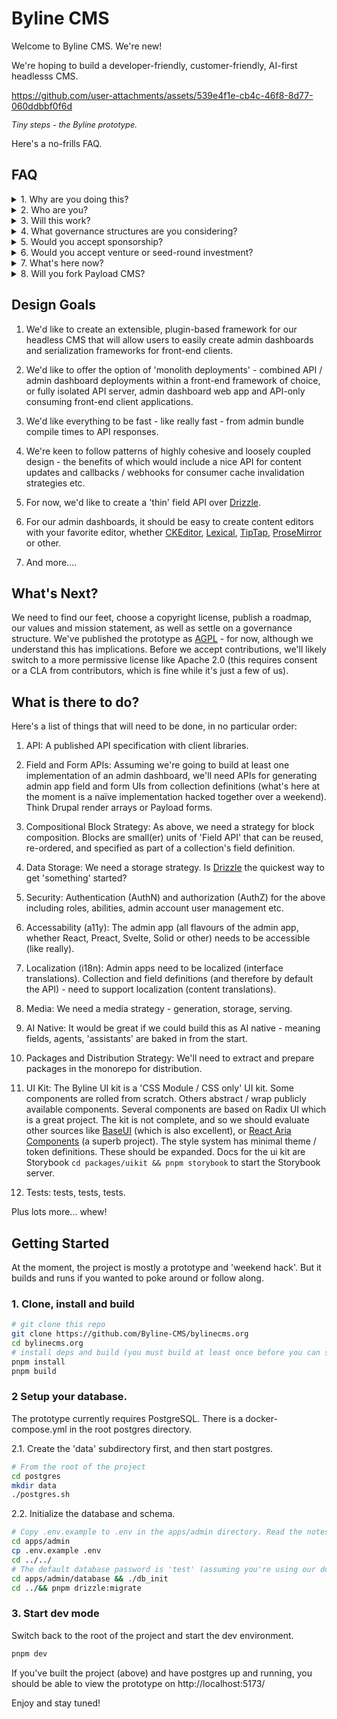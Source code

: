 # Byline CMS

Welcome to Byline CMS. We're new!

We're hoping to build a developer-friendly, customer-friendly, AI-first headlesss CMS.


https://github.com/user-attachments/assets/539e4f1e-cb4c-46f8-8d77-060ddbbf0f6d
<p style="font-size: 0.8rem;"><em>Tiny steps - the Byline prototype.</em></p>

Here's a no-frills FAQ.

## FAQ

<details>
<summary>1. Why are you doing this?</summary>
The initial maintainers of this project are also users of Payload CMS - which is a great project, with a few caveats and one recent development. One caveat is that as of version 3.0 Payload CMS has become a technically complex project, in particular after its integration with Next.js (we like Next.js, but are not sure about Payload's integration). More importantly, Payload CMS was just acquired by Figma. And so we felt there would be no harm (and maybe even some fun) in exploring an alternative while we try to understand more about what this means for the future of Payload.
</details>

<details>
<summary>2. Who are you?</summary>
Pretty much nobody - at least not within the 'influence sphere'. We're a couple of developers at an agency based in South East Asia - but we're also pretty sure you've never heard of us.
</details>

<details>
<summary>3. Will this work?</summary>
We have no idea.
</details>


<details>
<summary>4. What governance structures are you considering? </summary> 
We really like the governance structure of the [Fastify project](https://github.com/fastify/.github/blob/main/GOVERNANCE.md). We're going to look for advice over the coming days and weeks and try to find a governance structure that reflects our hopes and values.
</details>

<details>
<summary>5. Would you accept sponsorship?</summary>
Yes!
</details>

<details>
<summary>6. Would you accept venture or seed-round investment?</summary>
Probably not. We'd need to understand more, and we're just finding our way. What we feel quite strongly about however, is that community contributions should remain in the community, and not become part of an 'enterprise' or 'pay-walled' solution that the general community no longer has access to.
</details>

<details>
<summary>7. What's here now?</summary>
Not much: The embryo of a 'proof of concept' CMS - but there will be more soon.
</details>

<details>
<summary>8. Will you fork Payload CMS?</summary>
Absolutely not. There would be no point in taking on the complexity of Payload when it's the complexity of the project itself we'd like to avoid. 
</details>

## Design Goals
1. We'd like to create an extensible, plugin-based framework for our headless CMS that will allow users to easily create admin dashboards and serialization frameworks for front-end clients.
   
3. We'd like to offer the option of 'monolith deployments' - combined API / admin dashboard deployments within a front-end framework of choice, or fully isolated API server, admin dashboard web app and API-only consuming front-end client applications.

4. We'd like everything to be fast - like really fast - from admin bundle compile times to API responses.
   
5. We're keen to follow patterns of highly cohesive and loosely coupled design - the benefits of which would include a nice API for content updates and callbacks / webhooks for consumer cache invalidation strategies etc.

6. For now, we'd like to create a 'thin' field API over [Drizzle](https://orm.drizzle.team/).

7. For our admin dashboards, it should be easy to create content editors with your favorite editor, whether [CKEditor](https://ckeditor.com/), [Lexical](https://lexical.dev/), [TipTap](https://tiptap.dev/), [ProseMirror](https://prosemirror.net/) or other.

8. And more....

## What's Next?
We need to find our feet, choose a copyright license, publish a roadmap, our values and mission statement, as well as settle on a governance structure. We've published the prototype as [AGPL](https://www.gnu.org/licenses/agpl-3.0.en.html) - for now, although we understand this has implications. Before we accept contributions, we'll likely switch to a more permissive license like Apache 2.0 (this requires consent or a CLA from contributors, which is fine while it's just a few of us).

## What is there to do?

Here's a list of things that will need to be done, in no particular order:

1. API: A published API specification with client libraries.

1. Field and Form APIs: Assuming we're going to build at least one implementation of an admin dashboard, we'll need APIs for generating admin app field and form UIs from collection definitions (what's here at the moment is a naïve implementation hacked together over a weekend). Think Drupal render arrays or Payload forms.

1. Compositional Block Strategy: As above, we need a strategy for block composition. Blocks are small(er) units of 'Field API' that can be reused, re-ordered, and specified as part of a collection's field definition.

1. Data Storage: We need a storage strategy. Is [Drizzle](https://orm.drizzle.team/) the quickest way to get 'something' started? 

1. Security: Authentication (AuthN) and authorization (AuthZ) for the above including roles, abilities, admin account user management etc.

1. Accessability (a11y): The admin app (all flavours of the admin app, whether React, Preact, Svelte, Solid or other) needs to be accessible (like really).

1. Localization (i18n): Admin apps need to be localized (interface translations). Collection and field definitions (and therefore by default the API) - need to support localization (content translations).

1. Media: We need a media strategy - generation, storage, serving.

1. AI Native: It would be great if we could build this as AI native - meaning fields, agents, 'assistants' are baked in from the start.

1. Packages and Distribution Strategy: We'll need to extract and prepare packages in the monorepo for distribution.

1. UI Kit: The Byline UI kit is a 'CSS Module / CSS only' UI kit. Some components are rolled from scratch. Others abstract / wrap publicly available components. Several components are based on Radix UI which is a great project. The kit is not complete, and so we should evaluate other sources like [BaseUI](https://base-ui.com/) (which is also excellent), or [React Aria Components](https://react-spectrum.adobe.com/react-aria/components.html) (a superb project). The style system has minimal theme / token definitions. These should be expanded. Docs for the ui kit are Storybook `cd packages/uikit && pnpm storybook` to start the Storybook server.

11. Tests: tests, tests, tests.

Plus lots more... whew!

## Getting Started

At the moment, the project is mostly a prototype and 'weekend hack'. But it builds and runs if you wanted to poke around or follow along.

### 1. Clone, install and build

```sh
# git clone this repo
git clone https://github.com/Byline-CMS/bylinecms.org
cd bylinecms.org
# install deps and build (you must build at least once before you can start the dev server)
pnpm install
pnpm build
```

### 2 Setup your database. 

The prototype currently requires PostgreSQL. There is a docker-compose.yml in the root postgres directory. 

2.1. Create the 'data' subdirectory first, and then start postgres.

```sh 
# From the root of the project
cd postgres
mkdir data
./postgres.sh
```

2.2. Initialize the database and schema.
```sh
# Copy .env.example to .env in the apps/admin directory. Read the notes in .env.example.
cd apps/admin
cp .env.example .env
cd ../../
# The default database password is 'test' (assuming you're using our docker-compose.yml file). From the root again...
cd apps/admin/database && ./db_init
cd ../&& pnpm drizzle:migrate
```

### 3. Start dev mode

Switch back to the root of the project and start the dev environment.

```sh
pnpm dev
```

If you've built the project (above) and have postgres up and running, you should be able to view the prototype on http://localhost:5173/

Enjoy and stay tuned!










